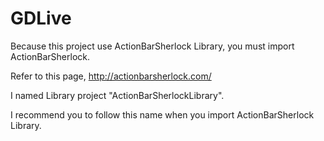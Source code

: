 GDLive
=========================
Because this project use ActionBarSherlock Library, you must import ActionBarSherlock.

Refer to this page, http://actionbarsherlock.com/

I named Library project "ActionBarSherlockLibrary".

I recommend you to follow this name when you import ActionBarSherlock Library.
